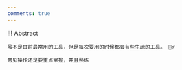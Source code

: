 ```yaml
---
comments: true
---
```


!!! Abstract 


    虽不是目前最常用的工具，但是每次要用的时候都会有些生疏的工具。 🤦‍♂️
    
    常见操作还是要重点掌握，并且熟练
